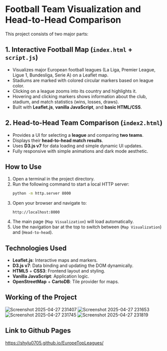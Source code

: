 # Football Team Visualization and Head-to-Head Comparison

This project consists of two major parts:

## 1. Interactive Football Map (`index.html` + `script.js`)

- Visualizes major European football leagues (La Liga, Premier League, Ligue 1, Bundesliga, Serie A) on a Leaflet map.
- Stadiums are marked with colored circular markers based on league color.
- Clicking on a league zooms into its country and highlights it.
- Hovering and clicking markers shows information about the club, stadium, and match statistics (wins, losses, draws).
- Built with **Leaflet.js**, **vanilla JavaScript**, and **basic HTML/CSS**.

## 2. Head-to-Head Team Comparison (`index2.html`)

- Provides a UI for selecting a **league** and comparing **two teams**.
- Displays their **head-to-head match results**.
- Uses **D3.js v7** for data loading and simple dynamic UI updates.
- Fully responsive with simple animations and dark mode aesthetic.

## How to Use

1. Open a terminal in the project directory.
2. Run the following command to start a local HTTP server:
   ```bash
   python -m http.server 8000
   ```
3. Open your browser and navigate to:
   ```
   http://localhost:8000
   ```
4. The main page (`Map Visualization`) will load automatically.
5. Use the navigation bar at the top to switch between (`Map Visualization`) and (`Head-to-head`).

## Technologies Used

- **Leaflet.js**: Interactive maps and markers.
- **D3.js v7**: Data binding and updating the DOM dynamically.
- **HTML5** + **CSS3**: Frontend layout and styling.
- **Vanilla JavaScript**: Application logic.
- **OpenStreetMap** + **CartoDB**: Tile provider for maps.

## Working of the Project
![Screenshot 2025-04-27 231407](https://github.com/user-attachments/assets/5393d81b-b677-4850-858d-67ede6bf0c4c) ![Screenshot 2025-04-27 231653](https://github.com/user-attachments/assets/ee5fc740-dc59-4cf9-9649-65db58f4b1de)
![Screenshot 2025-04-27 231745](https://github.com/user-attachments/assets/f89f6f2c-1e36-48d8-aa3f-f5c7320c8b3c) ![Screenshot 2025-04-27 231819](https://github.com/user-attachments/assets/6fb50413-4422-4e49-bf2b-3057289ba342)

## Link to Github Pages
https://shylu0705.github.io/EuropeTopLeagues/




